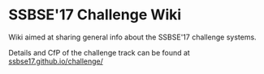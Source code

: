 # SSBSE'17 Challenge Wiki
Wiki aimed at sharing general info about the SSBSE'17 challenge systems. 

Details and CfP of the challenge track can be found at <a href="http://ssbse17.github.io/challenge/" target="_blank">ssbse17.github.io/challenge/</a>
